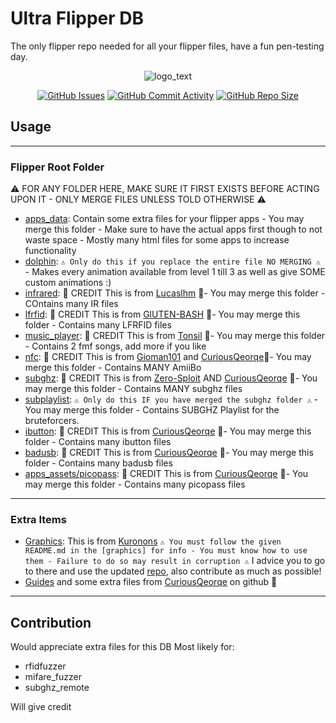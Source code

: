 # Ultra Flipper DB

The only flipper repo needed for all your flipper files, have a fun pen-testing day.


<div align="center">

![logo_text](https://user-images.githubusercontent.com/106865493/172037549-3e7167a0-ceb1-45ee-bd4b-549057f21adb.svg)

</div>

<div align="center">
    <a href="https://github.com/DefinetlyNotAI/Full_Flipper_Database/issues"><img src="https://img.shields.io/github/issues/DefinetlyNotAI/Full_Flipper_Database" alt="GitHub Issues"></a>
    <a href="https://github.com/DefinetlyNotAI/Full_Flipper_Database/graphs/commit-activity"><img src="https://img.shields.io/github/commit-activity/t/DefinetlyNotAI/Full_Flipper_Database" alt="GitHub Commit Activity"></a>
    <a href="https://github.com/DefinetlyNotAI/Full_Flipper_Database"><img src="https://img.shields.io/github/repo-size/DefinetlyNotAI/Full_Flipper_Database" alt="GitHub Repo Size"></a>
</div>

## Usage

---
### Flipper Root Folder

⚠️ FOR ANY FOLDER HERE, MAKE SURE IT FIRST EXISTS BEFORE ACTING UPON IT - ONLY MERGE FILES UNLESS TOLD OTHERWISE ⚠️

- [apps_data](Flipper_Root_Folder/apps_data): Contain some extra files for your flipper apps - You may merge this folder - Make sure to have the actual apps first though to not waste space - Mostly many html files for some apps to increase functionality
- [dolphin](Flipper_Root_Folder/dolphin): `⚠️ Only do this if you replace the entire file NO MERGING ⚠️` - Makes every animation available from level 1 till 3 as well as give SOME custom animations :)
- [infrared](Flipper_Root_Folder/infrared): 📜 CREDIT  This is from [Lucaslhm](https://github.com/Lucaslhm/Flipper-IRDB) 📜- You may merge this folder - COntains many IR files
- [lfrfid](Flipper_Root_Folder/lfrfid): 📜 CREDIT  This is from [GlUTEN-BASH](https://github.com/GlUTEN-BASH/Flipper-Starnew/tree/main/StarRFID) 📜- You may merge this folder - Contains many LFRFID files
- [music_player](Flipper_Root_Folder/music_player): 📜 CREDIT  This is from [Tonsil](https://github.com/Tonsil/flipper-music-files) 📜- You may merge this folder - Contains 2 fmf songs, add more if you like
- [nfc](Flipper_Root_Folder/nfc): 📜 CREDIT  This is from [Gioman101](https://github.com/Gioman101/FlipperAmiibo) and [CuriousQeorqe](https://github.com/curiousqeorqe/FlipperZeroDB)📜- You may merge this folder - Contains MANY AmiiBo
- [subghz](Flipper_Root_Folder/subghz): 📜 CREDIT  This is from [Zero-Sploit](https://github.com/Zero-Sploit/FlipperZero-Subghz-DB) AND [CuriousQeorqe](https://github.com/curiousqeorqe/FlipperZeroDB) 📜- You may merge this folder - Contains MANY subghz files
- [subplaylist](Flipper_Root_Folder/subplaylist): `⚠️ Only do this IF you have merged the subghz folder ⚠️`  - You may merge this folder - Contains SUBGHZ Playlist for the bruteforcers.
- [ibutton](Flipper_Root_Folder/ibutton): 📜 CREDIT  This is from [CuriousQeorqe](https://github.com/curiousqeorqe/FlipperZeroDB) 📜- You may merge this folder - Contains many ibutton files
- [badusb](Flipper_Root_Folder/badusb): 📜 CREDIT  This is from [CuriousQeorqe](https://github.com/curiousqeorqe/FlipperZeroDB) 📜- You may merge this folder - Contains many badusb files
- [apps_assets/picopass](Flipper_Root_Folder/apps_assets/picopass): 📜 CREDIT  This is from [CuriousQeorqe](https://github.com/curiousqeorqe/FlipperZeroDB) 📜- You may merge this folder - Contains many picopass files

---

### Extra Items

- [Graphics](Graphics): This is from [Kuronons](https://github.com/Kuronons) `⚠️ You must follow the given README.md in the [graphics] for info - You must know how to use them - Failure to do so may result in corruption ⚠️` I advice you to go to there and use the updated [repo](https://github.com/Kuronons/FZ_graphics), also contribute as much as possible!
- [Guides](Extra_Guides) and some extra files from [CuriousQeorqe](https://github.com/curiousqeorqe/FlipperZeroDB) on github 📜

---

## Contribution

Would appreciate extra files for this DB
Most likely for:
- rfidfuzzer
- mifare_fuzzer
- subghz_remote

Will give credit

